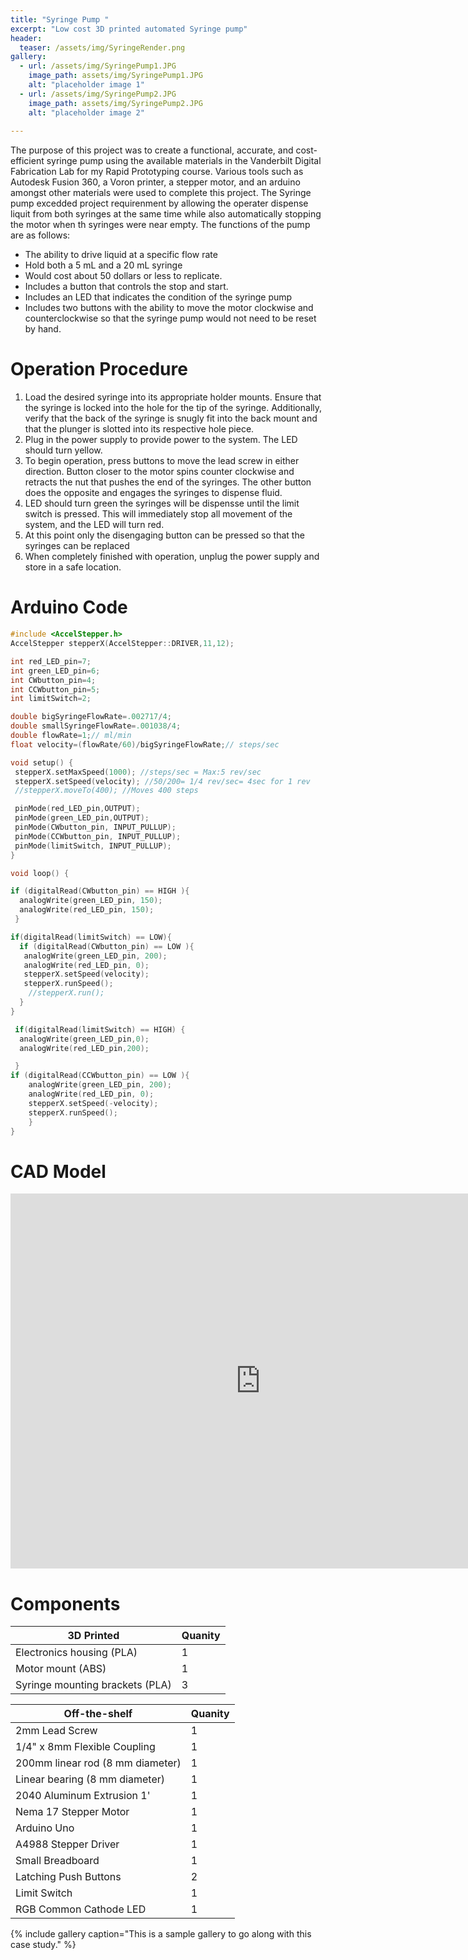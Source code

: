 ```yaml
---
title: "Syringe Pump "
excerpt: "Low cost 3D printed automated Syringe pump"
header:
  teaser: /assets/img/SyringeRender.png
gallery:
  - url: /assets/img/SyringePump1.JPG
    image_path: assets/img/SyringePump1.JPG
    alt: "placeholder image 1"
  - url: /assets/img/SyringePump2.JPG
    image_path: assets/img/SyringePump2.JPG
    alt: "placeholder image 2"
  
---
```


The purpose of this project was to create a functional, accurate, and cost-efficient syringe pump using the available materials in the Vanderbilt Digital Fabrication Lab for my Rapid Prototyping course. Various tools such as Autodesk Fusion 360, a Voron printer, a stepper motor, and an arduino amongst other materials were used to complete this project. The Syringe pump excedded project requirenment by allowing the operater dispense liquit from both syringes at the same time while also automatically stopping the motor when th syringes were near empty. The functions of the pump are as follows:

* The ability to drive liquid at a specific flow rate
* Hold both a 5 mL and a 20 mL syringe
* Would cost about 50 dollars or less to replicate.
* Includes a button that controls the stop and start.
* Includes an LED that indicates the condition of the syringe pump
* Includes two buttons with the ability to move the motor clockwise and counterclockwise so that the syringe pump would not need to be reset by hand. 

# Operation Procedure 

1. Load the desired syringe into its appropriate holder mounts. Ensure that the syringe is locked into the hole for the tip of the syringe. Additionally, verify that the back of the syringe is snugly fit into the back mount and that the plunger is slotted into its respective hole piece.  
2. Plug in the power supply to provide power to the system. The LED should turn yellow.
3. To begin operation, press buttons to move the lead screw in either direction. Button closer to the motor spins counter clockwise and retracts the nut that pushes the end of the syringes. The other button does the opposite and engages the syringes to dispense fluid. 
4. LED should turn green the syringes will be dispensse until the limit switch is pressed. This will immediately stop all movement of the system, and the LED will turn red. 
8. At this point only the disengaging button can be pressed so that the syringes can be replaced 
9. When completely finished with operation, unplug the power supply and store in a safe location. 


# Arduino Code

```cpp
#include <AccelStepper.h>
AccelStepper stepperX(AccelStepper::DRIVER,11,12);

int red_LED_pin=7;
int green_LED_pin=6;
int CWbutton_pin=4;
int CCWbutton_pin=5;
int limitSwitch=2;

double bigSyringeFlowRate=.002717/4;
double smallSyringeFlowRate=.001038/4;
double flowRate=1;// ml/min
float velocity=(flowRate/60)/bigSyringeFlowRate;// steps/sec

void setup() {
 stepperX.setMaxSpeed(1000); //steps/sec = Max:5 rev/sec
 stepperX.setSpeed(velocity); //50/200= 1/4 rev/sec= 4sec for 1 rev
 //stepperX.moveTo(400); //Moves 400 steps 

 pinMode(red_LED_pin,OUTPUT);
 pinMode(green_LED_pin,OUTPUT);
 pinMode(CWbutton_pin, INPUT_PULLUP);
 pinMode(CCWbutton_pin, INPUT_PULLUP);
 pinMode(limitSwitch, INPUT_PULLUP);
}

void loop() {

if (digitalRead(CWbutton_pin) == HIGH ){
  analogWrite(green_LED_pin, 150);
  analogWrite(red_LED_pin, 150);
 }

if(digitalRead(limitSwitch) == LOW){
  if (digitalRead(CWbutton_pin) == LOW ){
   analogWrite(green_LED_pin, 200);
   analogWrite(red_LED_pin, 0);
   stepperX.setSpeed(velocity);
   stepperX.runSpeed();
    //stepperX.run();
  }
}

 if(digitalRead(limitSwitch) == HIGH) {
  analogWrite(green_LED_pin,0);
  analogWrite(red_LED_pin,200);

 }
if (digitalRead(CCWbutton_pin) == LOW ){
    analogWrite(green_LED_pin, 200);
    analogWrite(red_LED_pin, 0);
    stepperX.setSpeed(-velocity);
    stepperX.runSpeed();
    }
}

```


# CAD Model
<iframe src="https://a360.co/3WfaQSP" width="800" height="600" allowfullscreen="true" webkitallowfullscreen="true" mozallowfullscreen="true"  frameborder="0"></iframe>


# Components

| 3D Printed  | Quanity |
| ------------- | ------------- |
| Electronics housing (PLA)  | 1 |
| Motor mount (ABS)  | 1 |
| Syringe mounting brackets (PLA)  | 3 |

| Off-the-shelf  | Quanity |
| ------------- | ------------- |
| 2mm Lead Screw  | 1 |
| 1/4" x 8mm Flexible Coupling  | 1  |
| 200mm linear rod (8 mm diameter)  | 1  |
| Linear bearing (8 mm diameter) | 1  |
| 2040 Aluminum Extrusion 1'  | 1  |
| Nema 17 Stepper Motor  | 1  |
| Arduino Uno  | 1  |
| A4988 Stepper Driver  | 1  |
| Small Breadboard  | 1  |
| Latching Push Buttons  | 2  |
| Limit Switch  | 1  |
| RGB Common Cathode LED  | 1  |


{% include gallery caption="This is a sample gallery to go along with this case study." %}
 
